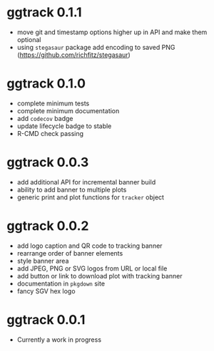 # ggtrack 0.1.1

* move git and timestamp options higher up in API and make them optional
* using `stegasaur` package add encoding to saved PNG (https://github.com/richfitz/stegasaur)

# ggtrack 0.1.0

* complete minimum tests
* complete minimum documentation
* add `codecov` badge
* update lifecycle badge to stable
* R-CMD check passing

# ggtrack 0.0.3

* add additional API for incremental banner build
* ability to add banner to multiple plots
* generic print and plot functions for `tracker` object

# ggtrack 0.0.2

* add logo caption and QR code to tracking banner
* rearrange order of banner elements
* style banner area
* add JPEG, PNG or SVG logos from URL or local file
* add button or link to download plot with tracking banner
* documentation in `pkgdown` site
* fancy SGV hex logo

# ggtrack 0.0.1

* Currently a work in progress
